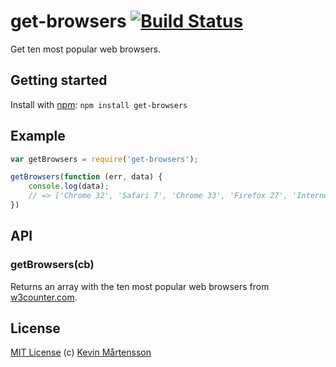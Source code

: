 # get-browsers [![Build Status](https://travis-ci.org/kevva/get-browsers.png?branch=master)](http://travis-ci.org/kevva/get-browsers)

Get ten most popular web browsers.

## Getting started

Install with [npm](https://npmjs.org/package/get-browsers): `npm install get-browsers`

## Example

```js
var getBrowsers = require('get-browsers');

getBrowsers(function (err, data) {
    console.log(data);
    // => ['Chrome 32', 'Safari 7', 'Chrome 33', 'Firefox 27', 'Internet Explorer 11', 'Firefox 26', 'Internet Explorer 8', 'Safari 6', 'Android 4', 'Internet Explorer 10']
})
```

## API

### getBrowsers(cb)

Returns an array with the ten most popular web browsers from [w3counter.com](http://www.w3counter.com/globalstats.php).

## License

[MIT License](http://en.wikipedia.org/wiki/MIT_License) (c) [Kevin Mårtensson](https://github.com/kevva)
